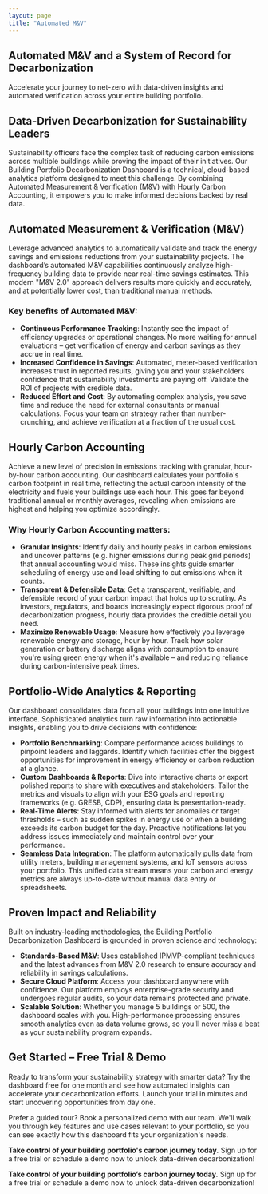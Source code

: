 ```yaml
---
layout: page
title: "Automated M&V"
---
```


## Automated M&V and a System of Record for Decarbonization

Accelerate your journey to net-zero with data-driven insights and automated verification across your entire building portfolio.

## Data-Driven Decarbonization for Sustainability Leaders

Sustainability officers face the complex task of reducing carbon emissions across multiple buildings while proving the impact of their initiatives. Our Building Portfolio Decarbonization Dashboard is a technical, cloud-based analytics platform designed to meet this challenge. By combining Automated Measurement & Verification (M&V) with Hourly Carbon Accounting, it empowers you to make informed decisions backed by real data.

## Automated Measurement & Verification (M&V)

Leverage advanced analytics to automatically validate and track the energy savings and emissions reductions from your sustainability projects. The dashboard’s automated M&V capabilities continuously analyze high-frequency building data to provide near real-time savings estimates. This modern "M&V 2.0" approach delivers results more quickly and accurately, and at potentially lower cost, than traditional manual methods.

### Key benefits of Automated M&V:

- **Continuous Performance Tracking**: Instantly see the impact of efficiency upgrades or operational changes. No more waiting for annual evaluations – get verification of energy and carbon savings as they accrue in real time.
- **Increased Confidence in Savings**: Automated, meter-based verification increases trust in reported results, giving you and your stakeholders confidence that sustainability investments are paying off. Validate the ROI of projects with credible data.
- **Reduced Effort and Cost**: By automating complex analysis, you save time and reduce the need for external consultants or manual calculations. Focus your team on strategy rather than number-crunching, and achieve verification at a fraction of the usual cost.

## Hourly Carbon Accounting

Achieve a new level of precision in emissions tracking with granular, hour-by-hour carbon accounting. Our dashboard calculates your portfolio's carbon footprint in real time, reflecting the actual carbon intensity of the electricity and fuels your buildings use each hour. This goes far beyond traditional annual or monthly averages, revealing when emissions are highest and helping you optimize accordingly.

### Why Hourly Carbon Accounting matters:

- **Granular Insights**: Identify daily and hourly peaks in carbon emissions and uncover patterns (e.g. higher emissions during peak grid periods) that annual accounting would miss. These insights guide smarter scheduling of energy use and load shifting to cut emissions when it counts.
- **Transparent & Defensible Data**: Get a transparent, verifiable, and defensible record of your carbon impact that holds up to scrutiny. As investors, regulators, and boards increasingly expect rigorous proof of decarbonization progress, hourly data provides the credible detail you need.
- **Maximize Renewable Usage**: Measure how effectively you leverage renewable energy and storage, hour by hour. Track how solar generation or battery discharge aligns with consumption to ensure you're using green energy when it's available – and reducing reliance during carbon-intensive peak times.

## Portfolio-Wide Analytics & Reporting

Our dashboard consolidates data from all your buildings into one intuitive interface. Sophisticated analytics turn raw information into actionable insights, enabling you to drive decisions with confidence:

- **Portfolio Benchmarking**: Compare performance across buildings to pinpoint leaders and laggards. Identify which facilities offer the biggest opportunities for improvement in energy efficiency or carbon reduction at a glance.
- **Custom Dashboards & Reports**: Dive into interactive charts or export polished reports to share with executives and stakeholders. Tailor the metrics and visuals to align with your ESG goals and reporting frameworks (e.g. GRESB, CDP), ensuring data is presentation-ready.
- **Real-Time Alerts**: Stay informed with alerts for anomalies or target thresholds – such as sudden spikes in energy use or when a building exceeds its carbon budget for the day. Proactive notifications let you address issues immediately and maintain control over your performance.
- **Seamless Data Integration**: The platform automatically pulls data from utility meters, building management systems, and IoT sensors across your portfolio. This unified data stream means your carbon and energy metrics are always up-to-date without manual data entry or spreadsheets.

## Proven Impact and Reliability

Built on industry-leading methodologies, the Building Portfolio Decarbonization Dashboard is grounded in proven science and technology:

- **Standards-Based M&V**: Uses established IPMVP-compliant techniques and the latest advances from M&V 2.0 research to ensure accuracy and reliability in savings calculations.
- **Secure Cloud Platform**: Access your dashboard anywhere with confidence. Our platform employs enterprise-grade security and undergoes regular audits, so your data remains protected and private.
- **Scalable Solution**: Whether you manage 5 buildings or 500, the dashboard scales with you. High-performance processing ensures smooth analytics even as data volume grows, so you'll never miss a beat as your sustainability program expands.

## Get Started – Free Trial & Demo

Ready to transform your sustainability strategy with smarter data? Try the dashboard free for one month and see how automated insights can accelerate your decarbonization efforts. Launch your trial in minutes and start uncovering opportunities from day one.

Prefer a guided tour? Book a personalized demo with our team. We'll walk you through key features and use cases relevant to your portfolio, so you can see exactly how this dashboard fits your organization's needs.

**Take control of your building portfolio's carbon journey today.**
Sign up for a free trial or schedule a demo now to unlock data-driven decarbonization!

**Take control of your building portfolio’s carbon journey today.**
Sign up for a free trial or schedule a demo now to unlock data-driven decarbonization!